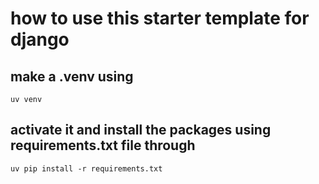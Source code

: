 # how to use this starter template for django

## make a .venv using
```
uv venv
```

## activate it and install the packages using requirements.txt file through
```
uv pip install -r requirements.txt
```

